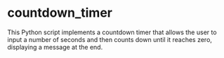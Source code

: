 # countdown_timer
This Python script implements a countdown timer that allows the user to input a number of seconds and then counts down until it reaches zero, displaying a message at the end.
